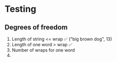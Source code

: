 # Testing

## Degrees of freedom

1. Length of string <= wrap ✅
   ("big brown dog", 13)
2. Length of one word > wrap ✅
3. Number of wraps for one word
4.
